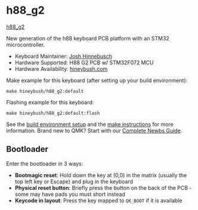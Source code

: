 # h88_g2

[h88_g2](https://i.imgur.com/t7chDf8h.png)

New generation of the h88 keyboard PCB platform with an STM32 microcontroller.

* Keyboard Maintainer: [Josh Hinnebusch](https://github.com/hineybush)
* Hardware Supported: H88 G2 PCB w/ STM32F072 MCU
* Hardware Availability: [hineybush.com](https://hineybush.com)

Make example for this keyboard (after setting up your build environment):

    make hineybush/h88_g2:default

Flashing example for this keyboard:

    make hineybush/h88_g2:default:flash

See the [build environment setup](https://docs.qmk.fm/#/getting_started_build_tools) and the [make instructions](https://docs.qmk.fm/#/getting_started_make_guide) for more information. Brand new to QMK? Start with our [Complete Newbs Guide](https://docs.qmk.fm/#/newbs).

## Bootloader

Enter the bootloader in 3 ways:

* **Bootmagic reset**: Hold down the key at (0,0) in the matrix (usually the top left key or Escape) and plug in the keyboard
* **Physical reset button**: Briefly press the button on the back of the PCB - some may have pads you must short instead
* **Keycode in layout**: Press the key mapped to `QK_BOOT` if it is available

